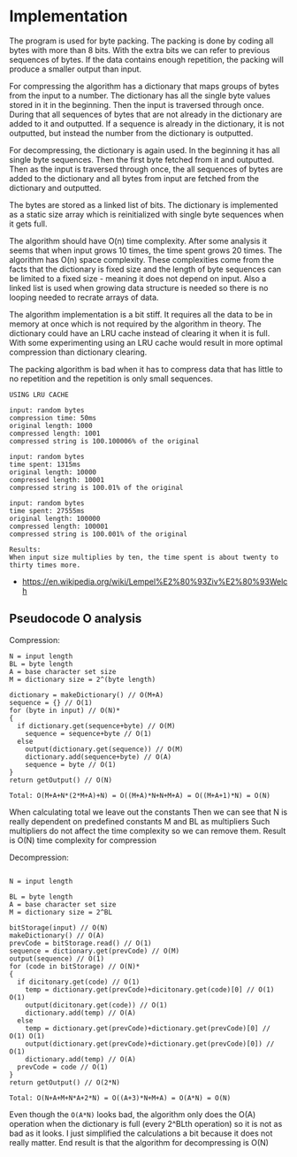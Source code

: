 # Implementation

The program is used for byte packing. The packing is done by coding all bytes with more than 8 bits.
With the extra bits we can refer to previous sequences of bytes. If the data contains enough repetition, the packing will produce a smaller output than input.

For compressing the algorithm has a dictionary that maps groups of bytes from the input to a number. The dictionary has all the single byte values stored in it in the beginning.
Then the input is traversed through once. During that all sequences of bytes that are not already in the dictionary are added to it and outputted.
If a sequence is already in the dictionary, it is not outputted, but instead the number from the dictionary is outputted.

For decompressing, the dictionary is again used. In the beginning it has all single byte sequences. Then the first byte fetched from it and outputted.
Then as the input is traversed through once, the all sequences of bytes are added to the dictionary and all bytes from input are fetched from the dictionary and outputted.

The bytes are stored as a linked list of bits.
The dictionary is implemented as a static size array which is reinitialized with single byte sequences when it gets full.

The algorithm should have O(n) time complexity. After some analysis it seems that when input grows 10 times, the time spent grows 20 times.
The algorithm has O(n) space complexity.
These complexities come from the facts that the dictionary is fixed size and the length of byte sequences can be limited to a fixed size - meaning it does not depend on input.
Also a linked list is used when growing data structure is needed so there is no looping needed to recrate arrays of data.

The algorithm implementation is a bit stiff. It requires all the data to be in memory at once which is not required by the algorithm in theory.
The dictionary could have an LRU cache instead of clearing it when it is full.
With some experimenting using an LRU cache would result in more optimal compression than dictionary clearing.

The packing algorithm is bad when it has to compress data that has little to no repetition and the repetition is only small sequences.

```
USING LRU CACHE

input: random bytes
compression time: 50ms
original length: 1000
compressed length: 1001
compressed string is 100.100006% of the original

input: random bytes
time spent: 1315ms
original length: 10000
compressed length: 10001
compressed string is 100.01% of the original

input: random bytes
time spent: 27555ms
original length: 100000
compressed length: 100001
compressed string is 100.001% of the original

Results:
When input size multiplies by ten, the time spent is about twenty to thirty times more.
```

- https://en.wikipedia.org/wiki/Lempel%E2%80%93Ziv%E2%80%93Welch


## Pseudocode O analysis
Compression:
```
N = input length
BL = byte length
A = base character set size
M = dictionary size = 2^(byte length)

dictionary = makeDictionary() // O(M+A)
sequence = {} // O(1)
for (byte in input) // O(N)*
{
  if dictionary.get(sequence+byte) // O(M)
    sequence = sequence+byte // O(1)
  else
    output(dictionary.get(sequence)) // O(M)
    dictionary.add(sequence+byte) // O(A)
    sequence = byte // O(1)
}
return getOutput() // O(N)

Total: O(M+A+N*(2*M+A)+N) = O((M+A)*N+N+M+A) = O((M+A+1)*N) = O(N)
```

When calculating total we leave out the constants
Then we can see that N is really dependent on predefined constants M and BL as multipliers
Such multipliers do not affect the time complexity so we can remove them. Result is O(N) time complexity for compression

Decompression:
```

N = input length

BL = byte length
A = base character set size
M = dictionary size = 2^BL

bitStorage(input) // O(N)
makeDictionary() // O(A)
prevCode = bitStorage.read() // O(1)
sequence = dictionary.get(prevCode) // O(M)
output(sequence) // O(1)
for (code in bitStorage) // O(N)*
{
  if dicitonary.get(code) // O(1)
    temp = dictionary.get(prevCode)+dicitonary.get(code)[0] // O(1) O(1)
    output(dicitonary.get(code)) // O(1)
    dictionary.add(temp) // O(A)
  else
    temp = dictionary.get(prevCode)+dictionary.get(prevCode)[0] // O(1) O(1)
    output(dictionary.get(prevCode)+dictionary.get(prevCode)[0]) // O(1)
    dictionary.add(temp) // O(A)
  prevCode = code // O(1)
}
return getOutput() // O(2*N)

Total: O(N+A+M+N*A+2*N) = O((A+3)*N+M+A) = O(A*N) = O(N)
```
Even though the `O(A*N)` looks bad, the algorithm only does the O(A) operation when the dictionary is full (every 2^BLth operation) so it is not as bad as it looks.
I just simplified the calculations a bit because it does not really matter.
End result is that the algorithm for decompressing is O(N)
